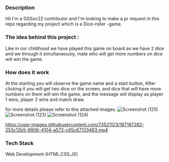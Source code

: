 

### Description

Hii I'm a GSSoc22 contributor and I'm looking to make a pr request in this repo regarding my project which is a Dice-roller -game.

### The idea behind this project :
Like in our childhood we have played this game on board as we have 2 dice and we through it simultaneously, mate who will get more numbers on dice will win the game.

### How does it work
At the starting you will observe the game name and a start button, After clicking it you will get two dice on the screen, and dice that will have more numbers on them will win the game, and the message will display as player 1 wins, player 2 wins and match draw.

for more details please refer to this attached images.
![Screenshot (125)](https://user-images.githubusercontent.com/73521123/163663380-02741197-7cfd-41d6-b232-7f6a5274381a.png)
![Screenshot (123)](https://user-images.githubusercontent.com/73521123/163663362-f9145683-bd03-4d4c-9c02-2a1f5d22b814.png)
![Screenshot (124)](https://user-images.githubusercontent.com/73521123/163663369-7ae1b270-0a85-456d-bbff-36ec36694bbd.png)

https://user-images.githubusercontent.com/73521123/167187282-253c12b5-9906-4104-a572-c65c67133483.mp4
### Tech Stack

Web Development (HTML,CSS,JS)
